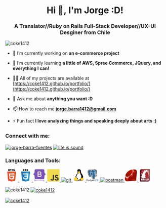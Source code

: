 <h1 align="center">Hi 👋, I'm Jorge :D!</h1>
<h3 align="center">A Translator//Ruby on Rails Full-Stack Developer//UX-UI Desginer from Chile</h3>

<p align="left"> <img src="https://komarev.com/ghpvc/?username=coke1412&label=Profile%20views&color=0e75b6&style=flat" alt="coke1412" /> </p>

- 🔭 I’m currently working on **an e-commerce project**

- 🌱 I’m currently learning **a little of AWS, Spree Commerce, JQuery, and everything I can!**

- 👨‍💻 All of my projects are available at [https://coke1412.github.io/portfolio/](https://coke1412.github.io/portfolio/)

- 💬 Ask me about **anything you want :D**

- 📫 How to reach me **jorge.barra1412@gmail.com**

- ⚡ Fun fact **I love analyzing things and speaking deeply about arts :)**

<h3 align="left">Connect with me:</h3>
<p align="left">
<a href="https://linkedin.com/in/jorge-barra-fuentes" target="blank"><img align="center" src="https://raw.githubusercontent.com/rahuldkjain/github-profile-readme-generator/master/src/images/icons/Social/linked-in-alt.svg" alt="jorge-barra-fuentes" height="30" width="40" /></a>
<a href="https://fb.com/life.is.sound" target="blank"><img align="center" src="https://raw.githubusercontent.com/rahuldkjain/github-profile-readme-generator/master/src/images/icons/Social/facebook.svg" alt="life.is.sound" height="30" width="40" /></a>
</p>

<h3 align="left">Languages and Tools:</h3>
<p align="left"> <a href="https://www.w3.org/html/" target="_blank"> <img src="https://raw.githubusercontent.com/devicons/devicon/master/icons/html5/html5-original-wordmark.svg" alt="html5" width="40" height="40"/> </a> <a href="https://www.w3schools.com/css/" target="_blank"> <img src="https://raw.githubusercontent.com/devicons/devicon/master/icons/css3/css3-original-wordmark.svg" alt="css3" width="40" height="40"/> </a> <a href="https://getbootstrap.com" target="_blank"> <img src="https://raw.githubusercontent.com/devicons/devicon/master/icons/bootstrap/bootstrap-plain-wordmark.svg" alt="bootstrap" width="40" height="40"/> </a> <a href="https://developer.mozilla.org/en-US/docs/Web/JavaScript" target="_blank"> <img src="https://raw.githubusercontent.com/devicons/devicon/master/icons/javascript/javascript-original.svg" alt="javascript" width="40" height="40"/> </a> <a href="https://git-scm.com/" target="_blank"> <img src="https://www.vectorlogo.zone/logos/git-scm/git-scm-icon.svg" alt="git" width="40" height="40"/> </a>  <a href="https://www.linux.org/" target="_blank"> <img src="https://raw.githubusercontent.com/devicons/devicon/master/icons/linux/linux-original.svg" alt="linux" width="40" height="40"/> </a> <a href="https://www.postgresql.org" target="_blank"> <img src="https://raw.githubusercontent.com/devicons/devicon/master/icons/postgresql/postgresql-original-wordmark.svg" alt="postgresql" width="40" height="40"/> </a> <a href="https://postman.com" target="_blank"> <img src="https://www.vectorlogo.zone/logos/getpostman/getpostman-icon.svg" alt="postman" width="40" height="40"/> </a> </a> <a href="https://www.ruby-lang.org/en/" target="_blank"> <img src="https://raw.githubusercontent.com/devicons/devicon/master/icons/ruby/ruby-original.svg" alt="ruby" width="40" height="40"/> </a> <a href="https://rubyonrails.org" target="_blank"> <img src="https://raw.githubusercontent.com/devicons/devicon/master/icons/rails/rails-original-wordmark.svg" alt="rails" width="40" height="40"/> </p>

<p><img align="left" src="https://github-readme-stats.vercel.app/api/top-langs?username=coke1412&show_icons=true&locale=en&layout=compact" alt="coke1412" /></p>

<p>&nbsp;<img align="center" src="https://github-readme-stats.vercel.app/api?username=coke1412&show_icons=true&locale=en" alt="coke1412" /></p>

<p><img align="center" src="https://github-readme-streak-stats.herokuapp.com/?user=coke1412&" alt="coke1412" /></p>
